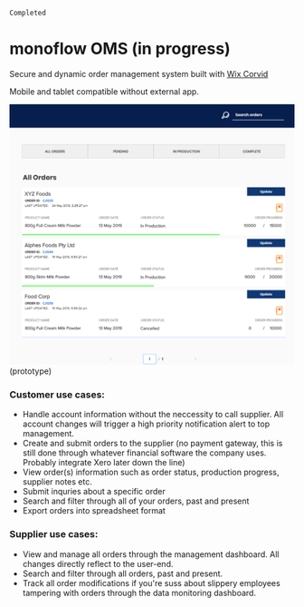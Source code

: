 `Completed`
# monoflow OMS (in progress)
Secure and dynamic order management system built with [Wix Corvid](https://www.wix.com/corvid)

Mobile and tablet compatible without external app.

![dashboard screenshot](https://github.com/rokublac/kottageOMS/blob/master/1.PNG "ui-draft")
(prototype)

### Customer use cases:
- Handle account information without the neccessity to call supplier. All account changes will trigger a high priority notification alert to top management.
- Create and submit orders to the supplier (no payment gateway, this is still done through whatever financial software the company uses. Probably integrate Xero later down the line)
- View order(s) information such as order status, production progress, supplier notes etc.
- Submit inquries about a specific order
- Search and filter through all of your orders, past and present
- Export orders into spreadsheet format

### Supplier use cases:
- View and manage all orders through the management dashboard. All changes directly reflect to the user-end.
- Search and filter through all orders, past and present.
- Track all order modifications if you're suss about slippery employees tampering with orders through the data monitoring dashboard.

